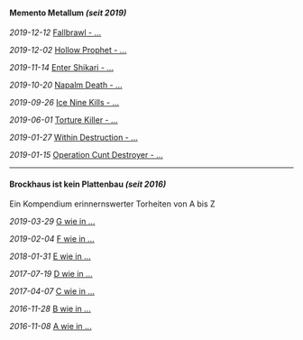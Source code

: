 #### Memento Metallum _(seit 2019)_

_2019-12-12_ [Fallbrawl - ...](fb-d.md)

_2019-12-02_ [Hollow Prophet - ...](hps-sp.md)

_2019-11-14_ [Enter Shikari - ...](es-ttts.md)

_2019-10-20_ [Napalm Death - ...](nd-sc.md)

_2019-09-26_ [Ice Nine Kills - ...](ink-ss.md)

_2019-06-01_ [Torture Killer - ...](tk-s.md)

_2019-01-27_ [Within Destruction - ...](wd-dw.md)

_2019-01-15_ [Operation Cunt Destroyer - ...](ocd-sbt.md)

<hr>

#### Brockhaus ist kein Plattenbau _(seit 2016)_

Ein Kompendium erinnernswerter Torheiten von A bis Z

_2019-03-29_ [G wie in ...](bikpb-g.md)

_2019-02-04_ [F wie in ...](bikpb-f.md)

_2018-01-31_ [E wie in ...](bikpb-e.md)

_2017-07-19_ [D wie in ...](bikpb-d.md)

_2017-04-07_ [C wie in ...](bikpb-c.md)

_2016-11-28_ [B wie in ...](bikpb-b.md)

_2016-11-08_ [A wie in ...](bikpb-a.md)

